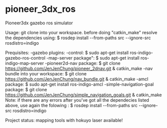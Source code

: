 # pioneer_3dx_ros
Pioneer3dx gazebo ros simulator

Usage:
	git clone into your workspace.
	before doing "catkin_make" resolve the dependencies using:
	$ rosdep install --from-paths src --ignore-src rosdistro=indigo

Prequisites:
	-gazebo plugins:
		-control: 
		$ sudo apt-get install ros-indigo-gazebo-ros-control
	-map-server package":
		$ sudo apt-get install ros-indigo-map-server
	-pioneer2d-nav package:
		$ git clone https://github.com/JenJenChung/pioneer_2dnav.git & catkin_make
	-nav bundle into your workspace:
		$ git clone https://github.com/JenJenChung/nav_bundle.git  & catkin_make
	-amcl package:
		$ sudo apt-get install ros-indigo-amcl
	-simple-navigation-goal package:
		$ git clone https://github.com/JenJenChung/simple_navigation_goals.git & catkin_make
	Note: if there are any errors after you've got all the dependecies listed above, use again the folowing :
	$ rosdep install --from-paths src --ignore-src rosdistro=indigo
	

Project status:
	mapping tools with hokuyo laser available!

